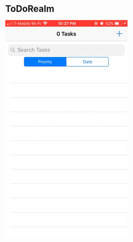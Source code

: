 # ToDoRealm

![alt text](https://raw.githubusercontent.com/nschucky/ToDoRealm/master/ToDoRealm/basic.gif)
